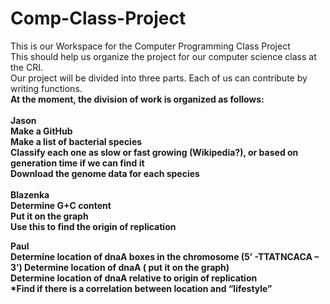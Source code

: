 # Comp-Class-Project
This is our Workspace for the Computer Programming Class Project</br>
This should help us organize the project for our computer science class at the CRI.<br>
Our project will be divided into three parts. Each of us can contribute by writing functions.<br>
<b>At the moment, the division of work is organized as follows:<b></br>
<br><b>Jason</b></br>
Make a GitHub</br>
Make a list of bacterial species</br>
Classify each one as slow or fast growing (Wikipedia?), or based on generation time if we can find it</br>
Download the genome data for each species</br>
</br><b>Blazenka</b></br>
Determine G+C content</br>
Put it on the graph</br>
Use this to find the origin of replication</br>

<b>Paul</b></br>
Determine location of dnaA boxes in the chromosome (5’ -TTATNCACA – 3’)
Determine location of dnaA ( put it on the graph)</br>
Determine location of dnaA relative to origin of replication</br>
*Find if there is a correlation between location and “lifestyle”</br> 

